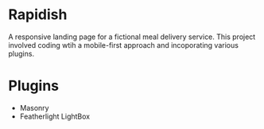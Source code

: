 # Rapidish
 A responsive landing page for a fictional meal delivery service. This project involved coding wtih a mobile-first approach and incoporating various plugins. 


# Plugins
- Masonry
- Featherlight LightBox
